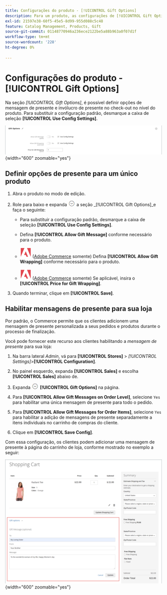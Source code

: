 ```yaml
---
title: Configurações do produto - [!UICONTROL Gift Options]
description: Para um produto, as configurações de [!UICONTROL Gift Options] determinam se uma mensagem de presente pode ser incluída ou se as opções de invólucro do presente estão disponíveis durante o check-out.
exl-id: 21597e38-60f5-45e5-8d99-955d088c5c48
feature: Catalog Management, Products, Gift
source-git-commit: 01148770946a236ece2122be5a88b963a0f07d1f
workflow-type: tm+mt
source-wordcount: '228'
ht-degree: 0%

---
```


# Configurações do produto - [!UICONTROL Gift Options]

Na seção _[!UICONTROL Gift Options]_, é possível definir opções de mensagem de presente e invólucro de presente no check-out no nível do produto. Para substituir a configuração padrão, desmarque a caixa de seleção **[!UICONTROL Use Config Settings]**.

![Opções de presente](./assets/product-gift-options-ee.png){width="600" zoomable="yes"}

## Definir opções de presente para um único produto

1. Abra o produto no modo de edição.

1. Role para baixo e expanda ![Seletor de expansão](../assets/icon-display-expand.png) a seção _[!UICONTROL Gift Options]_e faça o seguinte:

   - Para substituir a configuração padrão, desmarque a caixa de seleção **[!UICONTROL Use Config Settings]**.

   - Defina **[!UICONTROL Allow Gift Message]** conforme necessário para o produto.

   - ![Adobe Commerce](../assets/adobe-logo.svg) ([Adobe Commerce](../landing/home.md#product-editions) somente) Defina **[!UICONTROL Allow Gift Wrapping]** conforme necessário para o produto.

   - ![Adobe Commerce](../assets/adobe-logo.svg) ([Adobe Commerce](../landing/home.md#product-editions) somente) Se aplicável, insira o **[!UICONTROL Price for Gift Wrapping]**.

1. Quando terminar, clique em **[!UICONTROL Save]**.

## Habilitar mensagens de presente para sua loja

Por padrão, o Commerce permite que os clientes adicionem uma mensagem de presente personalizada a seus pedidos e produtos durante o processo de finalização.

Você pode fornecer este recurso aos clientes habilitando a _mensagem de presente_ para sua loja:

1. Na barra lateral _Admin_, vá para **[!UICONTROL Stores]** > _[!UICONTROL Settings]_>**[!UICONTROL Configuration]**.

1. No painel esquerdo, expanda **[!UICONTROL Sales]** e escolha **[!UICONTROL Sales]** abaixo de.

1. Expanda ![Seletor de expansão](../assets/icon-display-expand.png) **[!UICONTROL Gift Options]** na página.

1. Para **[!UICONTROL Allow Gift Messages on Order Level]**, selecione `Yes` para habilitar uma única mensagem de presente para todo o pedido.

1. Para **[!UICONTROL Allow Gift Messages for Order Items]**, selecione `Yes` para habilitar a adição de mensagens de presente separadamente a itens individuais no carrinho de compras do cliente.

1. Clique em **[!UICONTROL Save Config]**.

Com essa configuração, os clientes podem adicionar uma mensagem de presente à página do carrinho de loja, conforme mostrado no exemplo a seguir:

![Mensagem de presente](./assets/gift-message.png){width="600" zoomable="yes"}
